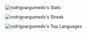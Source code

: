 ![rodrigoargumedo's Stats](https://github-readme-stats.vercel.app/api?username=rodrigoargumedo&theme=vue-dark&show_icons=true&hide_border=true&count_private=true)

![rodrigoargumedo's Streak](https://github-readme-streak-stats.herokuapp.com/?user=rodrigoargumedo&theme=vue-dark&hide_border=true)

![rodrigoargumedo's Top Languages](https://github-readme-stats.vercel.app/api/top-langs/?username=rodrigoargumedo&theme=vue-dark&show_icons=true&hide_border=true&layout=compact)
